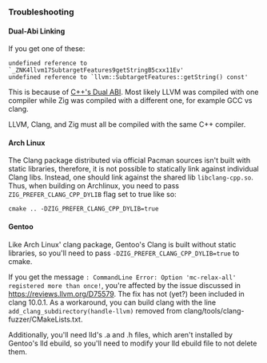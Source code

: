 ### Troubleshooting

#### Dual-Abi Linking

If you get one of these:

```
undefined reference to `_ZNK4llvm17SubtargetFeatures9getStringB5cxx11Ev'
undefined reference to `llvm::SubtargetFeatures::getString() const'
```

This is because of
[C++'s Dual ABI](https://gcc.gnu.org/onlinedocs/libstdc++/manual/using_dual_abi.html).
Most likely LLVM was compiled with one compiler while Zig was compiled with a
different one, for example GCC vs clang.

LLVM, Clang, and Zig must all be compiled with the same C++ compiler.

#### Arch Linux

The Clang package distributed via official Pacman sources isn't built with static libraries,
therefore, it is not possible to statically link against individual Clang libs. Instead, one
should link against the shared lib `libclang-cpp.so`. Thus, when building on Archlinux, you
need to pass `ZIG_PREFER_CLANG_CPP_DYLIB` flag set to true like so:

```
cmake .. -DZIG_PREFER_CLANG_CPP_DYLIB=true
```

#### Gentoo

Like Arch Linux' clang package, Gentoo's Clang is built without static libraries, so you'll need to pass `-DZIG_PREFER_CLANG_CPP_DYLIB=true` to cmake.

If you get the message `: CommandLine Error: Option 'mc-relax-all' registered more than once!`, you're affected by the issue discussed in https://reviews.llvm.org/D75579. The fix has not (yet?) been included in clang 10.0.1. As a workaround, you can build clang with the line `add_clang_subdirectory(handle-llvm)` removed from clang/tools/clang-fuzzer/CMakeLists.txt.

Additionally, you'll need lld's .a and .h files, which aren't installed by Gentoo's lld ebuild, so you'll need to modify your lld ebuild file to not delete them.